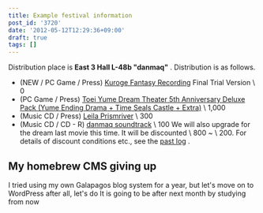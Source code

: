 ```yaml
---
title: Example festival information
post_id: '3720'
date: '2012-05-12T12:29:36+09:00'
draft: true
tags: []
---
```


Distribution place is **East 3 Hall L-48b "danmaq"** . Distribution is as follows.

*   (NEW / PC Game / Press) [Kuroge Fantasy Recording](http://kagaminer.in) Final Trial Version \ 0
*   (PC Game / Press) [Toei Yume Dream Theater 5th Anniversary Deluxe Pack (Yume Ending Drama + Time Seals Castle + Extra)](!/thC) \ 1,000
*   (Music CD / Press) [Leila Prismriver](!/leila) \ 300
*   (Music CD / CD - R) [danmaq soundtrack](!/dst) \ 100 We will also upgrade for the dream last movie this time. It will be discounted \ 800 ~ \ 200. For details of discount conditions etc., see the [past log](/3715) .

## My homebrew CMS giving up

I tried using my own Galapagos blog system for a year, but let's move on to WordPress after all, let's do It is going to be after next month by studying from now
